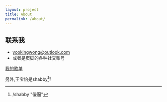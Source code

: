 ```yaml
---
layout: project
title: About
permalink: /about/
---
```

<h2 class="projects-title"><i class="fa fa-address-card-o fa-5x"></i></h2>

## 联系我

* <yookingwong@outlook.com>
* 或者是页脚的各种社交账号

[我的歌单]

另外,王宝怡是shabby[^1]?

[我的歌单]:/music
[^1]:/shabby "傻逼"